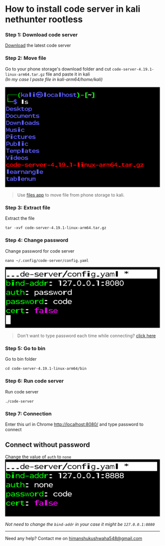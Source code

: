 # How to install code server in kali nethunter rootless

### Step 1: Download code server
[Download](https://github.com/coder/code-server/releases/download/v4.19.1/code-server-4.19.1-linux-arm64.tar.gz) the latest code server

### Step 2: Move file
Go to your phone storage's download folder and cut `code-server-4.19.1-linux-arm64.tar.gz`
 file and paste it in kali<br> *(In my case I paste file in kali-arm64/home/kali)*
<br><br>
![](ls.png)

> Use [files app](https://play.google.com/store/apps/details?id=com.marc.files) to move file from phone storage to kali.

### Step 3: Extract file 
Extract the file 
```linux
tar -xvf code-server-4.19.1-linux-arm64.tar.gz
```

### Step 4: Change password 
Change password for code server
```
nano ~/.config/code-server/config.yaml
```
![](pass.png)

> Don't want to type password each time while connecting? [click here](#connect-without-password)

### Step 5: Go to bin
Go to bin folder
```
cd code-server-4.19.1-linux-arm64/bin
```

### Step 6: Run code server 
Run code server
```
./code-server
```
### Step 7: Connection 
Enter this url in Chrome
[http://localhost:8080/](http://localhost:8080/) and type password to connect 

## Connect without password
Change the value of `auth` to `none`
![](none.png)

*Not need to change the `bind-addr` in your case it might be `127.0.0.1:8080`*

<hr>

Need any help?
Contact me on <a href="mailto:himanshukushwaha548@gmail.com">himanshukushwaha548@gmail.com</a>
